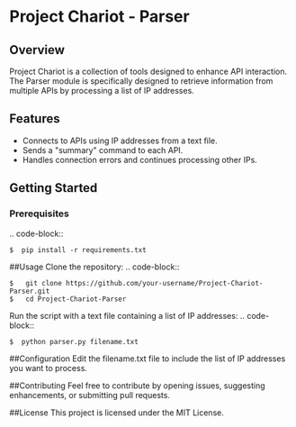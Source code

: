 # Project Chariot - Parser

## Overview
Project Chariot is a collection of tools designed to enhance API interaction. The Parser module is specifically designed to retrieve information from multiple APIs by processing a list of IP addresses.

## Features
- Connects to APIs using IP addresses from a text file.
- Sends a "summary" command to each API.
- Handles connection errors and continues processing other IPs.

## Getting Started
### Prerequisites

.. code-block::

    $  pip install -r requirements.txt
    
##Usage
Clone the repository:
.. code-block::

    $   git clone https://github.com/your-username/Project-Chariot-Parser.git
    $   cd Project-Chariot-Parser

Run the script with a text file containing a list of IP addresses:
.. code-block::

    $  python parser.py filename.txt


##Configuration
Edit the filename.txt file to include the list of IP addresses you want to process.

##Contributing
Feel free to contribute by opening issues, suggesting enhancements, or submitting pull requests.

##License
This project is licensed under the MIT License.

